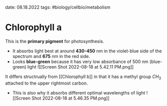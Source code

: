 date: 08.18.2022
tags:   #biology/cellbio/metabolism 
# Chlorophyll a
This is the **primary pigment** for photosynthesis.
- It absorbs light best at around **430-450** nm in the violet-blue side of the spectrum and **675** nm in the red side.
- Looks **blue-green** because it has very low absorbance of 500 nm (blue-green) light
![[Screen Shot 2022-08-18 at 5.42.11 PM.png]]

It differs structrually from [[Chlorophyll b]] in that it has a methyl group $CH_3$ attached to the upper rightmost carbon.
- This is also why it absorbs different optimal wavelengths of light
![[Screen Shot 2022-08-18 at 5.46.35 PM.png]]
